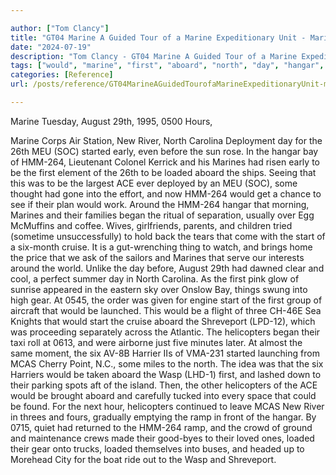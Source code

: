 ```yaml
---

author: ["Tom Clancy"]
title: "GT04 Marine A Guided Tour of a Marine Expeditionary Unit - Marine_split_152.html"
date: "2024-07-19"
description: "Tom Clancy - GT04 Marine A Guided Tour of a Marine Expeditionary Unit"
tags: ["would", "marine", "first", "aboard", "north", "day", "hangar", "loaded", "start", "helicopter", "august", "hour", "new", "river", "carolina", "meu", "soc", "started", "early", "bay", "ace", "around", "began", "cruise", "thing"]
categories: [Reference]
url: /posts/reference/GT04MarineAGuidedTourofaMarineExpeditionaryUnit-marinesplit152html

---
```



Marine
Tuesday, August 29th, 1995, 0500 Hours,
  Marine Corps Air Station, New River, North Carolina
Deployment day for the 26th MEU (SOC) started early, even before the sun rose. In the hangar bay of HMM-264, Lieutenant Colonel Kerrick and his Marines had risen early to be the first element of the 26th to be loaded aboard the ships. Seeing that this was to be the largest ACE ever deployed by an MEU (SOC), some thought had gone into the effort, and now HMM-264 would get a chance to see if their plan would work. Around the HMM-264 hangar that morning, Marines and their families began the ritual of separation, usually over Egg McMuffins and coffee. Wives, girlfriends, parents, and children tried (sometime unsuccessfully) to hold back the tears that come with the start of a six-month cruise. It is a gut-wrenching thing to watch, and brings home the price that we ask of the sailors and Marines that serve our interests around the world.
Unlike the day before, August 29th had dawned clear and cool, a perfect summer day in North Carolina. As the first pink glow of sunrise appeared in the eastern sky over Onslow Bay, things swung into high gear. At 0545, the order was given for engine start of the first group of aircraft that would be launched. This would be a flight of three CH-46E Sea Knights that would start the cruise aboard the Shreveport (LPD-12), which was proceeding separately across the Atlantic. The helicopters began their taxi roll at 0613, and were airborne just five minutes later. At almost the same moment, the six AV-8B Harrier IIs of VMA-231 started launching from MCAS Cherry Point, N.C., some miles to the north. The idea was that the six Harriers would be taken aboard the Wasp (LHD-1) first, and lashed down to their parking spots aft of the island. Then, the other helicopters of the ACE would be brought aboard and carefully tucked into every space that could be found.
For the next hour, helicopters continued to leave MCAS New River in threes and fours, gradually emptying the ramp in front of the hangar. By 0715, quiet had returned to the HMM-264 ramp, and the crowd of ground and maintenance crews made their good-byes to their loved ones, loaded their gear onto trucks, loaded themselves into buses, and headed up to Morehead City for the boat ride out to the Wasp and Shreveport.

